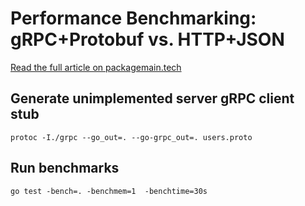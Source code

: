 # Performance Benchmarking: gRPC+Protobuf vs. HTTP+JSON

[Read the full article on packagemain.tech](https://packagemain.tech/p/protobuf-grpc-vs-json-http)

## Generate unimplemented server gRPC client stub

```
protoc -I./grpc --go_out=. --go-grpc_out=. users.proto
```

## Run benchmarks

```
go test -bench=. -benchmem=1  -benchtime=30s
```
